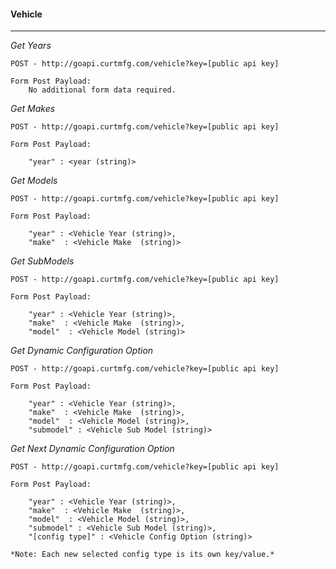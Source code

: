 #### Vehicle

---

*Get Years*

	POST - http://goapi.curtmfg.com/vehicle?key=[public api key]

	Form Post Payload:
		No additional form data required.


*Get Makes*

	POST - http://goapi.curtmfg.com/vehicle?key=[public api key]

	Form Post Payload:

		"year" : <year (string)>


*Get Models*

	POST - http://goapi.curtmfg.com/vehicle?key=[public api key]

	Form Post Payload:

		"year" : <Vehicle Year (string)>,
		"make"  : <Vehicle Make  (string)>

*Get SubModels*

	POST - http://goapi.curtmfg.com/vehicle?key=[public api key]

	Form Post Payload:

		"year" : <Vehicle Year (string)>,
		"make"  : <Vehicle Make  (string)>,
		"model"  : <Vehicle Model (string)>


*Get Dynamic Configuration Option*

	POST - http://goapi.curtmfg.com/vehicle?key=[public api key]

	Form Post Payload:

		"year" : <Vehicle Year (string)>,
		"make"  : <Vehicle Make  (string)>,
		"model"  : <Vehicle Model (string)>,
		"submodel" : <Vehicle Sub Model (string)>

*Get Next Dynamic Configuration Option*

	POST - http://goapi.curtmfg.com/vehicle?key=[public api key]

	Form Post Payload:

		"year" : <Vehicle Year (string)>,
		"make"  : <Vehicle Make  (string)>,
		"model"  : <Vehicle Model (string)>,
		"submodel" : <Vehicle Sub Model (string)>,
		"[config type]" : <Vehicle Config Option (string)>

	*Note: Each new selected config type is its own key/value.*
